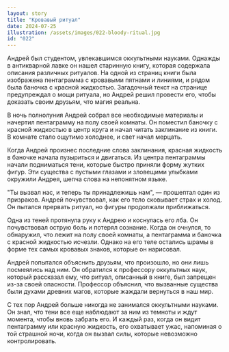 ```yaml
---
layout: story
title: "Кровавый ритуал"
date: 2024-07-25
illustration: /assets/images/022-bloody-ritual.jpg
id: "022"
---
```


Андрей был студентом, увлекавшимся оккультными науками. Однажды в антикварной лавке он нашел старинную книгу, которая содержала описания различных ритуалов. На одной из страниц книги была изображена пентаграмма с кровавыми пятнами и линиями, и рядом была баночка с красной жидкостью. Загадочный текст на странице предупреждал о мощи ритуала, но Андрей решил провести его, чтобы доказать своим друзьям, что магия реальна.

В ночь полнолуния Андрей собрал все необходимые материалы и начертил пентаграмму на полу своей комнаты. Он поместил баночку с красной жидкостью в центр круга и начал читать заклинание из книги. В комнате стало ощутимо холоднее, и свет начал мерцать.

Когда Андрей произнес последние слова заклинания, красная жидкость в баночке начала пузыриться и двигаться. Из центра пентаграммы начали подниматься тени, которые быстро приняли форму жутких фигур. Эти существа с пустыми глазами и зловещими улыбками окружили Андрея, шепча слова на непонятном языке.

"Ты вызвал нас, и теперь ты принадлежишь нам", — прошептал один из призраков. Андрей почувствовал, как его тело сковывает страх и холод. Он пытался прервать ритуал, но фигуры продолжали приближаться.

Одна из теней протянула руку к Андрею и коснулась его лба. Он почувствовал острую боль и потерял сознание. Когда он очнулся, то обнаружил, что лежит на полу своей комнаты, а пентаграмма и баночка с красной жидкостью исчезли. Однако на его теле остались шрамы в форме тех самых кровавых знаков, которые он нарисовал.

Андрей попытался объяснить друзьям, что произошло, но они лишь посмеялись над ним. Он обратился к профессору оккультных наук, который рассказал ему, что ритуал, описанный в книге, был запрещен из-за своей опасности. Профессор объяснил, что вызванные существа были духами древних магов, которые жаждали вернуться в наш мир.

С тех пор Андрей больше никогда не занимался оккультными науками. Он знал, что тени все еще наблюдают за ним из темноты и ждут момента, чтобы вновь забрать его. И каждый раз, когда он видит пентаграмму или красную жидкость, его охватывает ужас, напоминая о той страшной ночи, когда он вызвал силы, которые невозможно контролировать.
